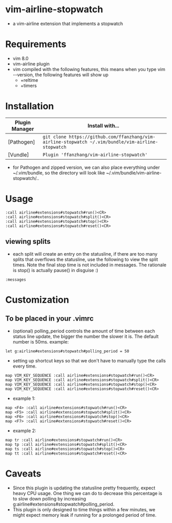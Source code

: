 # vim-airline-stopwatch
- a vim-airline extension that implements a stopwatch

# Requirements
- vim 8.0
- vim-airline plugin
- vim compiled with the following features, this means when you type
    vim --version, the following features will show up
    - +reltime
    - +timers

# Installation
| Plugin Manager | Install with... |
| ------------- | ------------- |
| [Pathogen] | `git clone https://github.com/ffanzhang/vim-airline-stopwatch ~/.vim/bundle/vim-airline-stopwatch`|
| [Vundle] | `Plugin 'ffanzhang/vim-airline-stopwatch'` |
- for Pathogen and zipped version, we can also place everything under ~/.vim/bundle, so
  the directory will look like ~/.vim/bundle/vim-airline-stopwatch/..

# Usage
```
:call airline#extensions#stopwatch#run()<CR>
:call airline#extensions#stopwatch#split()<CR>
:call airline#extensions#stopwatch#stop()<CR>
:call airline#extensions#stopwatch#reset()<CR>
```

## viewing splits
- each split will create an entry on the statusline, if there are
too many splits that overflows the statusline, use the following to view
the split times. Note the final stop time is not included in messages. The
rationale is stop() is actually pause() in disguise :)
```
:messages
```

# Customization
## To be placed in your .vimrc
- (optional) polling_period controls the amount of time between
each status line update, the bigger the number the slower it is.
The default number is 50ms. example:
```
let g:airline#extensions#stopwatch#polling_period = 50
```
- setting up shortcut keys so that we don't have to manually type the
calls every time.
```
map VIM_KEY_SEQUENCE :call airline#extensions#stopwatch#run()<CR>
map VIM_KEY_SEQUENCE :call airline#extensions#stopwatch#split()<CR>
map VIM_KEY_SEQUENCE :call airline#extensions#stopwatch#stop()<CR>
map VIM_KEY_SEQUENCE :call airline#extensions#stopwatch#reset()<CR>
```
- example 1:
```
map <F4> :call airline#extensions#stopwatch#run()<CR>
map <F5> :call airline#extensions#stopwatch#split()<CR>
map <F6> :call airline#extensions#stopwatch#stop()<CR>
map <F7> :call airline#extensions#stopwatch#reset()<CR>
```
- example 2:

```
map tr :call airline#extensions#stopwatch#run()<CR>
map tp :call airline#extensions#stopwatch#split()<CR>
map ts :call airline#extensions#stopwatch#stop()<CR>
map tt :call airline#extensions#stopwatch#reset()<CR>
```

# Caveats
- Since this plugin is updating the statusline pretty frequently, expect heavy
  CPU usage. One thing we can do to decrease this percentage is to slow down
  polling by increasing g:airline#extensions#stopwatch#polling_period.
- This plugin is only designed to time things within a few minutes, we might
  expect memory leak if running for a prolonged period of time.

